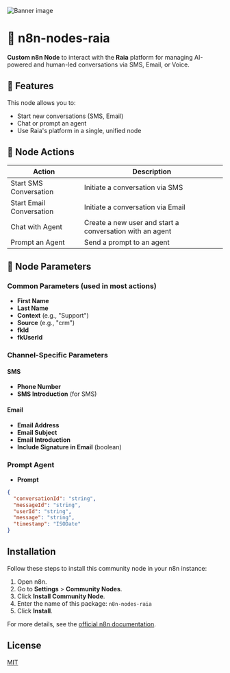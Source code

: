 ![Banner image](https://user-images.githubusercontent.com/10284570/173569848-c624317f-42b1-45a6-ab09-f0ea3c247648.png)

# 📡 n8n-nodes-raia

**Custom n8n Node** to interact with the **Raia** platform for managing AI-powered and human-led conversations via SMS, Email, or Voice.

## 🚀 Features

This node allows you to:
- Start new conversations (SMS, Email)
- Chat or prompt an agent
- Use Raia's platform in a single, unified node

## 🔧 Node Actions

| Action                     | Description                                                  |
|---------------------------|--------------------------------------------------------------|
| Start SMS Conversation    | Initiate a conversation via SMS                              |
| Start Email Conversation  | Initiate a conversation via Email                            |
| Chat with Agent           | Create a new user and start a conversation with an agent     |
| Prompt an Agent           | Send a prompt to an agent                                    |

## 🧩 Node Parameters

### Common Parameters (used in most actions)
- **First Name**
- **Last Name**
- **Context** (e.g., "Support")
- **Source** (e.g., "crm")
- **fkId**
- **fkUserId**

### Channel-Specific Parameters

#### SMS
- **Phone Number**
- **SMS Introduction** (for SMS)

#### Email
- **Email Address**
- **Email Subject**
- **Email Introduction**
- **Include Signature in Email** (boolean)

### Prompt Agent
- **Prompt**

```json
{
  "conversationId": "string",
  "messageId": "string",
  "userId": "string",
  "message": "string",
  "timestamp": "ISODate"
}
```

## Installation

Follow these steps to install this community node in your n8n instance:

1. Open n8n.
2. Go to **Settings** > **Community Nodes**.
3. Click **Install Community Node**.
4. Enter the name of this package: `n8n-nodes-raia`
5. Click **Install**.

For more details, see the [official n8n documentation](https://docs.n8n.io/integrations/community-nodes/installation/verified-install/).

## License

[MIT](https://github.com/n8n-io/n8n-nodes-starter/blob/master/LICENSE.md)
